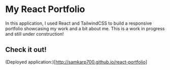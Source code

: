 # My React Portfolio

In this application, I used React and TailwindCSS to build a responsive portfolio showcasing my work and a bit about me. 
This is a work in progress and still under construction! 

## Check it out! 
(Deployed application:)[http://samkarp700.github.io/react-portfolio] 